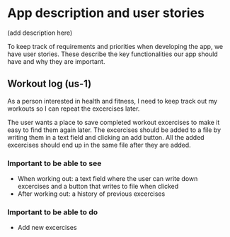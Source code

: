 # App description and user stories

(add description here)

To keep track of requirements and priorities when developing the app, we have user stories. These describe the key functionalities our app should have and why they are important.

## Workout log (us-1)

As a person interested in health and fitness, I need to keep track out my workouts so I can repeat the excercises later.

The user wants a place to save completed workout excercises to make it easy to find them again later. The excercises should be added to a file by writing them in a text field and clicking an add button. All the added excercises should end up in the same file after they are added.

### Important to be able to see

- When working out: a text field where the user can write down excercises and a button that writes to file when clicked
- After working out: a history of previous excercises

### Important to be able to do
  
- Add new excercises 
